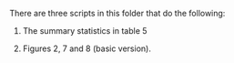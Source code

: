There are three scripts in this folder that do the following:

1. The summary statistics in table 5

2. Figures 2, 7 and 8 (basic version). 

